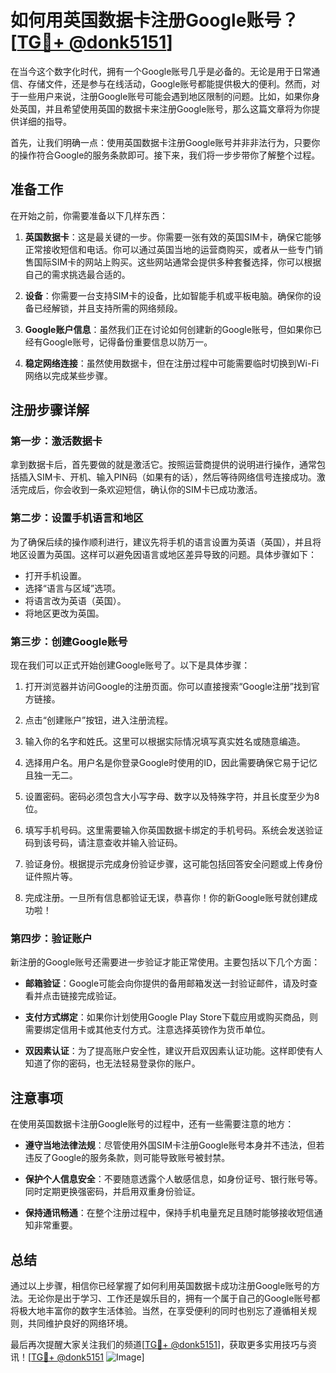 # 如何用英国数据卡注册Google账号？[[TG💪+ @donk5151](https://t.me/s/donk5151)]

在当今这个数字化时代，拥有一个Google账号几乎是必备的。无论是用于日常通信、存储文件，还是参与在线活动，Google账号都能提供极大的便利。然而，对于一些用户来说，注册Google账号可能会遇到地区限制的问题。比如，如果你身处英国，并且希望使用英国的数据卡来注册Google账号，那么这篇文章将为你提供详细的指导。

首先，让我们明确一点：使用英国数据卡注册Google账号并非非法行为，只要你的操作符合Google的服务条款即可。接下来，我们将一步步带你了解整个过程。

## 准备工作

在开始之前，你需要准备以下几样东西：

1. **英国数据卡**：这是最关键的一步。你需要一张有效的英国SIM卡，确保它能够正常接收短信和电话。你可以通过英国当地的运营商购买，或者从一些专门销售国际SIM卡的网站上购买。这些网站通常会提供多种套餐选择，你可以根据自己的需求挑选最合适的。

2. **设备**：你需要一台支持SIM卡的设备，比如智能手机或平板电脑。确保你的设备已经解锁，并且支持所需的网络频段。

3. **Google账户信息**：虽然我们正在讨论如何创建新的Google账号，但如果你已经有Google账号，记得备份重要信息以防万一。

4. **稳定网络连接**：虽然使用数据卡，但在注册过程中可能需要临时切换到Wi-Fi网络以完成某些步骤。

## 注册步骤详解

### 第一步：激活数据卡

拿到数据卡后，首先要做的就是激活它。按照运营商提供的说明进行操作，通常包括插入SIM卡、开机、输入PIN码（如果有的话），然后等待网络信号连接成功。激活完成后，你会收到一条欢迎短信，确认你的SIM卡已成功激活。

### 第二步：设置手机语言和地区

为了确保后续的操作顺利进行，建议先将手机的语言设置为英语（英国），并且将地区设置为英国。这样可以避免因语言或地区差异导致的问题。具体步骤如下：

- 打开手机设置。
- 选择“语言与区域”选项。
- 将语言改为英语（英国）。
- 将地区更改为英国。

### 第三步：创建Google账号

现在我们可以正式开始创建Google账号了。以下是具体步骤：

1. 打开浏览器并访问Google的注册页面。你可以直接搜索“Google注册”找到官方链接。

2. 点击“创建账户”按钮，进入注册流程。

3. 输入你的名字和姓氏。这里可以根据实际情况填写真实姓名或随意编造。

4. 选择用户名。用户名是你登录Google时使用的ID，因此需要确保它易于记忆且独一无二。

5. 设置密码。密码必须包含大小写字母、数字以及特殊字符，并且长度至少为8位。

6. 填写手机号码。这里需要输入你英国数据卡绑定的手机号码。系统会发送验证码到该号码，请注意查收并输入验证码。

7. 验证身份。根据提示完成身份验证步骤，这可能包括回答安全问题或上传身份证件照片等。

8. 完成注册。一旦所有信息都验证无误，恭喜你！你的新Google账号就创建成功啦！

### 第四步：验证账户

新注册的Google账号还需要进一步验证才能正常使用。主要包括以下几个方面：

- **邮箱验证**：Google可能会向你提供的备用邮箱发送一封验证邮件，请及时查看并点击链接完成验证。
  
- **支付方式绑定**：如果你计划使用Google Play Store下载应用或购买商品，则需要绑定信用卡或其他支付方式。注意选择英镑作为货币单位。

- **双因素认证**：为了提高账户安全性，建议开启双因素认证功能。这样即使有人知道了你的密码，也无法轻易登录你的账户。

## 注意事项

在使用英国数据卡注册Google账号的过程中，还有一些需要注意的地方：

- **遵守当地法律法规**：尽管使用外国SIM卡注册Google账号本身并不违法，但若违反了Google的服务条款，则可能导致账号被封禁。
  
- **保护个人信息安全**：不要随意透露个人敏感信息，如身份证号、银行账号等。同时定期更换强密码，并启用双重身份验证。

- **保持通讯畅通**：在整个注册过程中，保持手机电量充足且随时能够接收短信通知非常重要。

## 总结

通过以上步骤，相信你已经掌握了如何利用英国数据卡成功注册Google账号的方法。无论你是出于学习、工作还是娱乐目的，拥有一个属于自己的Google账号都将极大地丰富你的数字生活体验。当然，在享受便利的同时也别忘了遵循相关规则，共同维护良好的网络环境。

最后再次提醒大家关注我们的频道[[TG💪+ @donk5151](https://t.me/s/donk5151)]，获取更多实用技巧与资讯！[[TG💪+ @donk5151](https://t.me/s/donk5151) ![Image](https://i.postimg.cc/rwNCRYN7/Snipaste-2025-04-30-17-27-05.png)]